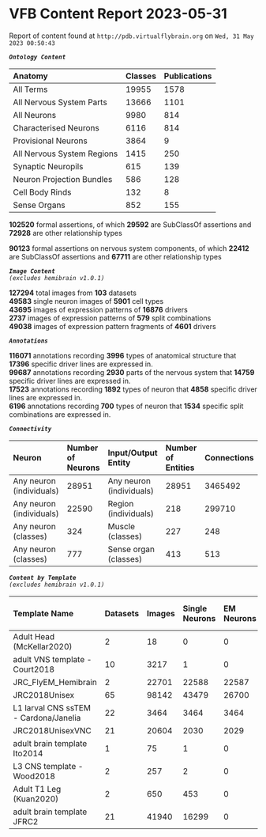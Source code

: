 
VFB Content Report 2023-05-31
=============================


Report of content found at ``http://pdb.virtualflybrain.org`` on ``Wed, 31 May 2023 00:50:43``  
  
***``Ontology Content``***  

|Anatomy|Classes|Publications|
| :--- | :--- | :--- |
|All Terms|19955|1578|
|All Nervous System Parts|13666|1101|
|All Neurons|9980|814|
|Characterised Neurons|6116|814|
|Provisional Neurons|3864|9|
|All Nervous System Regions|1415|250|
|Synaptic Neuropils|615|139|
|Neuron Projection Bundles|586|128|
|Cell Body Rinds|132|8|
|Sense Organs|852|155|
  
  
**102520** formal assertions, of which **29592** are SubClassOf assertions and **72928** are other relationship types  
  
**90123** formal assertions on nervous system components, of which **22412** are SubClassOf assertions and **67711** are other relationship types  
  
***``Image Content``***  
*``(excludes hemibrain v1.0.1)``*  
  
**127294** total images from **103** datasets  
**49583** single neuron images of **5901** cell types  
**43695** images of expression patterns of **16876** drivers  
**2737** images of expression patterns of **579** split combinations  
**49038** images of expression pattern fragments of **4601** drivers  
  
***``Annotations``***  
  
**116071** annotations recording **3996** types of anatomical structure that **17396** specific driver lines are expressed in.  
**99687** annotations recording **2930** parts of the nervous system that **14759** specific driver lines are expressed in.  
**17523** annotations recording **1892** types of neuron that **4858** specific driver lines are expressed in.  
**6196** annotations recording **700** types of neuron that **1534** specific split combinations are expressed in.  
  
***``Connectivity``***  

|Neuron|Number of Neurons|Input/Output Entity|Number of Entities|Connections|
| :--- | :--- | :--- | :--- | :--- |
|Any neuron (individuals)|28951|Any neuron (individuals)|28951|3465492|
|Any neuron (individuals)|22590|Region (individuals)|218|299710|
|Any neuron (classes)|324|Muscle (classes)|227|248|
|Any neuron (classes)|777|Sense organ (classes)|413|513|
  
  
  
***``Content by Template``***  
*``(excludes hemibrain v1.0.1)``*  

|Template Name|Datasets|Images|Single Neurons|EM Neurons|Full Expression Patterns|Split Expression Patterns|Partial Expression Patterns|Painted domains|
| :--- | :--- | :--- | :--- | :--- | :--- | :--- | :--- | :--- |
|Adult Head (McKellar2020)|2|18|0|0|0|0|0|0|
|adult VNS template - Court2018|10|3217|1|0|3193|494|0|22|
|JRC_FlyEM_Hemibrain|2|22701|22588|22587|0|0|0|114|
|JRC2018Unisex|65|98142|43479|26700|31655|1632|38796|46|
|L1 larval CNS ssTEM - Cardona/Janelia|22|3464|3464|3464|0|0|0|0|
|JRC2018UnisexVNC|21|20604|2030|2029|8314|625|10240|21|
|adult brain template Ito2014|1|75|1|0|0|0|0|75|
|L3 CNS template - Wood2018|2|257|2|0|0|0|2|255|
|Adult T1 Leg (Kuan2020)|2|650|453|0|0|0|0|4|
|adult brain template JFRC2|21|41940|16299|0|25272|600|16127|58|
  
